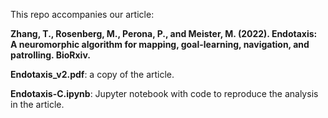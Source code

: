 This repo accompanies our article:

**Zhang, T., Rosenberg, M., Perona, P., and Meister, M. (2022). Endotaxis: A neuromorphic algorithm for mapping, goal-learning, navigation, and patrolling. BioRxiv.**

**Endotaxis_v2.pdf**: a copy of the article.

**Endotaxis-C.ipynb**: Jupyter notebook with code to reproduce the analysis in the article.

 

